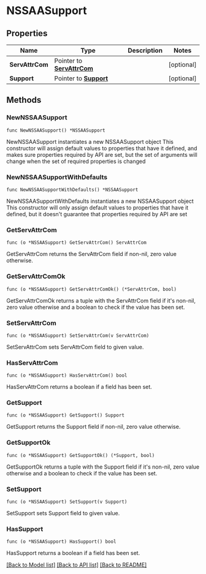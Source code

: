 # NSSAASupport

## Properties

Name | Type | Description | Notes
------------ | ------------- | ------------- | -------------
**ServAttrCom** | Pointer to [**ServAttrCom**](ServAttrCom.md) |  | [optional] 
**Support** | Pointer to [**Support**](Support.md) |  | [optional] 

## Methods

### NewNSSAASupport

`func NewNSSAASupport() *NSSAASupport`

NewNSSAASupport instantiates a new NSSAASupport object
This constructor will assign default values to properties that have it defined,
and makes sure properties required by API are set, but the set of arguments
will change when the set of required properties is changed

### NewNSSAASupportWithDefaults

`func NewNSSAASupportWithDefaults() *NSSAASupport`

NewNSSAASupportWithDefaults instantiates a new NSSAASupport object
This constructor will only assign default values to properties that have it defined,
but it doesn't guarantee that properties required by API are set

### GetServAttrCom

`func (o *NSSAASupport) GetServAttrCom() ServAttrCom`

GetServAttrCom returns the ServAttrCom field if non-nil, zero value otherwise.

### GetServAttrComOk

`func (o *NSSAASupport) GetServAttrComOk() (*ServAttrCom, bool)`

GetServAttrComOk returns a tuple with the ServAttrCom field if it's non-nil, zero value otherwise
and a boolean to check if the value has been set.

### SetServAttrCom

`func (o *NSSAASupport) SetServAttrCom(v ServAttrCom)`

SetServAttrCom sets ServAttrCom field to given value.

### HasServAttrCom

`func (o *NSSAASupport) HasServAttrCom() bool`

HasServAttrCom returns a boolean if a field has been set.

### GetSupport

`func (o *NSSAASupport) GetSupport() Support`

GetSupport returns the Support field if non-nil, zero value otherwise.

### GetSupportOk

`func (o *NSSAASupport) GetSupportOk() (*Support, bool)`

GetSupportOk returns a tuple with the Support field if it's non-nil, zero value otherwise
and a boolean to check if the value has been set.

### SetSupport

`func (o *NSSAASupport) SetSupport(v Support)`

SetSupport sets Support field to given value.

### HasSupport

`func (o *NSSAASupport) HasSupport() bool`

HasSupport returns a boolean if a field has been set.


[[Back to Model list]](../README.md#documentation-for-models) [[Back to API list]](../README.md#documentation-for-api-endpoints) [[Back to README]](../README.md)



